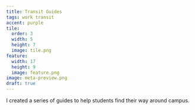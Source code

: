 ```yaml
---
title: Transit Guides
tags: work transit
accent: purple
tile:
  order: 3
  width: 5
  height: 7
  image: tile.png
feature:
  width: 17
  height: 9
  image: feature.png
image: meta-preview.png
draft: true
---
```


I created a series of guides to help students find their way around campus.
